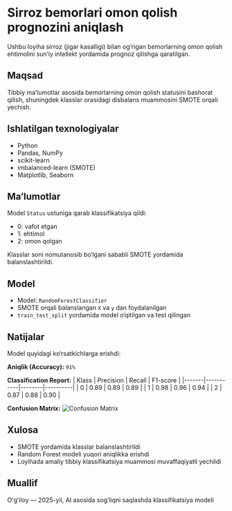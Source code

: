 
# Sirroz bemorlari omon qolish prognozini aniqlash

Ushbu loyiha sirroz (jigar kasalligi) bilan og‘rigan bemorlarning omon qolish ehtimolini sun’iy intellekt yordamida prognoz qilishga qaratilgan.

## Maqsad

Tibbiy ma’lumotlar asosida bemorlarning omon qolish statusini bashorat qilish, shuningdek klasslar orasidagi disbalans muammosini SMOTE orqali yechish.

## Ishlatilgan texnologiyalar

- Python
- Pandas, NumPy
- scikit-learn
- imbalanced-learn (SMOTE)
- Matplotlib, Seaborn

## Ma’lumotlar

Model `Status` ustuniga qarab klassifikatsiya qildi:
- 0: vafot etgan
- 1: ehtimol
- 2: omon qolgan

Klasslar soni nomutanosib bo‘lgani sababli SMOTE yordamida balanslashtirildi.

## Model

- Model: `RandomForestClassifier`
- SMOTE orqali balanslangan `X` va `y` dan foydalanilgan
- `train_test_split` yordamida model o‘qitilgan va test qilingan

## Natijalar

Model quyidagi ko‘rsatkichlarga erishdi:

**Aniqlik (Accuracy):** `91%`

**Classification Report:**
| Klass | Precision | Recall | F1-score |
|-------|-----------|--------|----------|
| 0     | 0.89      | 0.89   | 0.89     |
| 1     | 0.98      | 0.96   | 0.94     |
| 2     | 0.87      | 0.88   | 0.90     |

**Confusion Matrix:**
![Confusion Matrix](confusion_matrix.png)

## Xulosa

- SMOTE yordamida klasslar balanslashtirildi
- Random Forest modeli yuqori aniqlikka erishdi
- Loyihada amaliy tibbiy klassifikatsiya muammosi muvaffaqiyatli yechildi

## Muallif

Oʻgʻiloy — 2025-yil, AI asosida sog‘liqni saqlashda klassifikatsiya modeli
